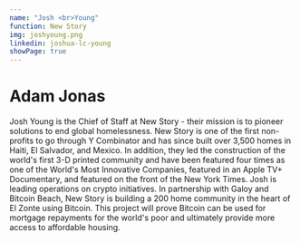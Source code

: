 ```yaml
---
name: "Josh <br>Young"
function: New Story
img: joshyoung.png
linkedin: joshua-lc-young
showPage: true
---
```


# Adam Jonas
 
Josh Young is the Chief of Staff at New Story - their mission is to pioneer solutions to end global homelessness. New Story is one of the first non-profits to go through Y Combinator and has since built over 3,500 homes in Haiti, El Salvador, and Mexico. In addition, they led the construction of the world's first 3-D printed community and have been featured four times as one of the World's Most Innovative Companies, featured in an Apple TV+ Documentary, and featured on the front of the New York Times. Josh is leading operations on crypto initiatives. In partnership with Galoy and Bitcoin Beach, New Story is building a 200 home community in the heart of El Zonte using Bitcoin. This project will prove Bitcoin can be used for mortgage repayments for the world's poor and ultimately provide more access to affordable housing. 
<br><br>









